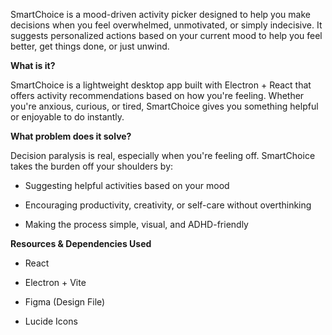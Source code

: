 SmartChoice is a mood-driven activity picker designed to help you make decisions when you feel overwhelmed, unmotivated, or simply indecisive. It suggests personalized actions based on your current mood to help you feel better, get things done, or just unwind.

**What is it?**

SmartChoice is a lightweight desktop app built with Electron + React that offers activity recommendations based on how you're feeling. Whether you're anxious, curious, or tired, SmartChoice gives you something helpful or enjoyable to do instantly.


**What problem does it solve?**

Decision paralysis is real, especially when you're feeling off. SmartChoice takes the burden off your shoulders by:

  * Suggesting helpful activities based on your mood
  
  * Encouraging productivity, creativity, or self-care without overthinking
  
  * Making the process simple, visual, and ADHD-friendly


**Resources & Dependencies Used**

  * React
  
  * Electron + Vite
  
  * Figma (Design File)
  
  * Lucide Icons
